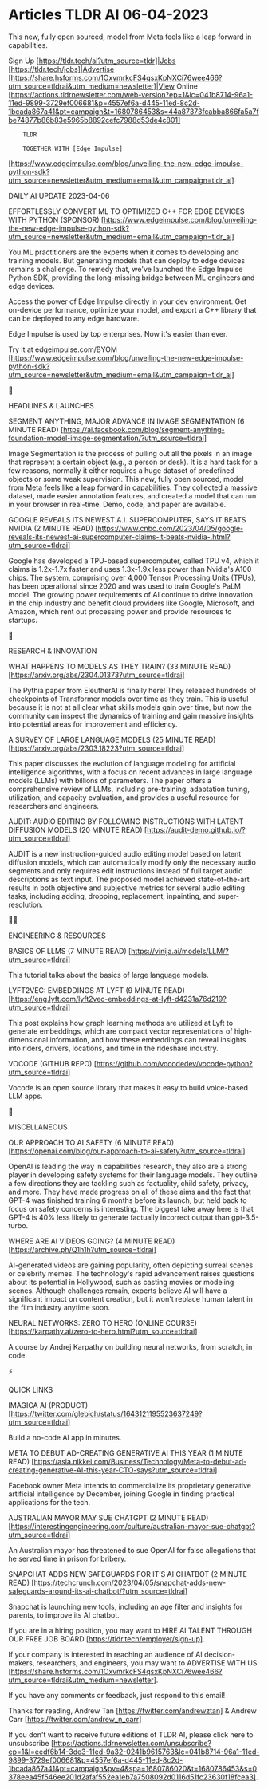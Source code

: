# Articles TLDR AI 06-04-2023

This new, fully open sourced, model from Meta feels like a leap
forward in capabilities.  

Sign Up [https://tldr.tech/ai?utm_source=tldr]|Jobs
[https://tldr.tech/jobs]|Advertise
[https://share.hsforms.com/1OxvmrkcFS4qsxKpNXCi76wee466?utm_source=tldrai&utm_medium=newsletter]|View
Online
[https://actions.tldrnewsletter.com/web-version?ep=1&lc=041b8714-96a1-11ed-9899-3729ef006681&p=4557ef6a-d445-11ed-8c2d-1bcada867a41&pt=campaign&t=1680786453&s=44a87373fcabba866fa5a7fbe74877b86b83e5965b8892cefc7988d53de4c801]


		TLDR 

		TOGETHER WITH [Edge Impulse]
[https://www.edgeimpulse.com/blog/unveiling-the-new-edge-impulse-python-sdk?utm_source=newsletter&utm_medium=email&utm_campaign=tldr_ai]

DAILY AI UPDATE 2023-04-06

EFFORTLESSLY CONVERT ML TO OPTIMIZED C++ FOR EDGE DEVICES WITH PYTHON
(SPONSOR)
[https://www.edgeimpulse.com/blog/unveiling-the-new-edge-impulse-python-sdk?utm_source=newsletter&utm_medium=email&utm_campaign=tldr_ai]


You ML practitioners are the experts when it comes to developing and
training models. But generating models that can deploy to edge devices
remains a challenge.
To remedy that, we've launched the Edge Impulse Python SDK, providing
the long-missing bridge between ML engineers and edge devices.

Access the power of Edge Impulse directly in your dev environment. Get
on-device performance, optimize your model, and export a C++ library
that can be deployed to any edge hardware. 

Edge Impulse is used by top enterprises. Now it's easier than ever. 

Try it at edgeimpulse.com/BYOM
[https://www.edgeimpulse.com/blog/unveiling-the-new-edge-impulse-python-sdk?utm_source=newsletter&utm_medium=email&utm_campaign=tldr_ai]

🚀 

HEADLINES & LAUNCHES

SEGMENT ANYTHING, MAJOR ADVANCE IN IMAGE SEGMENTATION (6 MINUTE READ)
[https://ai.facebook.com/blog/segment-anything-foundation-model-image-segmentation/?utm_source=tldrai]


Image Segmentation is the process of pulling out all the pixels in an
image that represent a certain object (e.g., a person or desk). It is
a hard task for a few reasons, normally it either requires a huge
dataset of predefined objects or some weak supervision. This new,
fully open sourced, model from Meta feels like a leap forward in
capabilities. They collected a massive dataset, made easier annotation
features, and created a model that can run in your browser in
real-time. Demo, code, and paper are available. 

GOOGLE REVEALS ITS NEWEST A.I. SUPERCOMPUTER, SAYS IT BEATS NVIDIA (2
MINUTE READ)
[https://www.cnbc.com/2023/04/05/google-reveals-its-newest-ai-supercomputer-claims-it-beats-nvidia-.html?utm_source=tldrai]


Google has developed a TPU-based supercomputer, called TPU v4, which
it claims is 1.2x-1.7x faster and uses 1.3x-1.9x less power than
Nvidia's A100 chips. The system, comprising over 4,000 Tensor
Processing Units (TPUs), has been operational since 2020 and was used
to train Google's PaLM model. The growing power requirements of AI
continue to drive innovation in the chip industry and benefit cloud
providers like Google, Microsoft, and Amazon, which rent out
processing power and provide resources to startups. 

🧠 

RESEARCH & INNOVATION

WHAT HAPPENS TO MODELS AS THEY TRAIN? (33 MINUTE READ)
[https://arxiv.org/abs/2304.01373?utm_source=tldrai] 

The Pythia paper from EleutherAI is finally here! They released
hundreds of checkpoints of Transformer models over time as they train.
This is useful because it is not at all clear what skills models gain
over time, but now the community can inspect the dynamics of training
and gain massive insights into potential areas for improvement and
efficiency. 

A SURVEY OF LARGE LANGUAGE MODELS (25 MINUTE READ)
[https://arxiv.org/abs/2303.18223?utm_source=tldrai] 

This paper discusses the evolution of language modeling for artificial
intelligence algorithms, with a focus on recent advances in large
language models (LLMs) with billions of parameters. The paper offers a
comprehensive review of LLMs, including pre-training, adaptation
tuning, utilization, and capacity evaluation, and provides a useful
resource for researchers and engineers. 

AUDIT: AUDIO EDITING BY FOLLOWING INSTRUCTIONS WITH LATENT DIFFUSION
MODELS (20 MINUTE READ)
[https://audit-demo.github.io/?utm_source=tldrai] 

AUDIT is a new instruction-guided audio editing model based on latent
diffusion models, which can automatically modify only the necessary
audio segments and only requires edit instructions instead of full
target audio descriptions as text input. The proposed model achieved
state-of-the-art results in both objective and subjective metrics for
several audio editing tasks, including adding, dropping, replacement,
inpainting, and super-resolution. 

🧑‍💻 

ENGINEERING & RESOURCES

BASICS OF LLMS (7 MINUTE READ)
[https://vinija.ai/models/LLM/?utm_source=tldrai] 

This tutorial talks about the basics of large language models. 

LYFT2VEC: EMBEDDINGS AT LYFT (9 MINUTE READ)
[https://eng.lyft.com/lyft2vec-embeddings-at-lyft-d4231a76d219?utm_source=tldrai]


This post explains how graph learning methods are utilized at Lyft to
generate embeddings, which are compact vector representations of
high-dimensional information, and how these embeddings can reveal
insights into riders, drivers, locations, and time in the rideshare
industry. 

VOCODE (GITHUB REPO)
[https://github.com/vocodedev/vocode-python?utm_source=tldrai] 

Vocode is an open source library that makes it easy to build
voice-based LLM apps. 

🎁 

MISCELLANEOUS

OUR APPROACH TO AI SAFETY (6 MINUTE READ)
[https://openai.com/blog/our-approach-to-ai-safety?utm_source=tldrai] 

OpenAI is leading the way in capabilities research, they also are a
strong player in developing safety systems for their language models.
They outline a few directions they are tackling such as factuality,
child safety, privacy, and more. They have made progress on all of
these aims and the fact that GPT-4 was finished training 6 months
before its launch, but held back to focus on safety concerns is
interesting. The biggest take away here is that GPT-4 is 40% less
likely to generate factually incorrect output than gpt-3.5-turbo. 

WHERE ARE AI VIDEOS GOING? (4 MINUTE READ)
[https://archive.ph/Q1h1h?utm_source=tldrai] 

AI-generated videos are gaining popularity, often depicting surreal
scenes or celebrity memes. The technology's rapid advancement raises
questions about its potential in Hollywood, such as casting movies or
modeling scenes. Although challenges remain, experts believe AI will
have a significant impact on content creation, but it won't replace
human talent in the film industry anytime soon. 

NEURAL NETWORKS: ZERO TO HERO (ONLINE COURSE)
[https://karpathy.ai/zero-to-hero.html?utm_source=tldrai] 

A course by Andrej Karpathy on building neural networks, from scratch,
in code. 

⚡ 

QUICK LINKS

IMAGICA AI (PRODUCT)
[https://twitter.com/glebich/status/1643121195523637249?utm_source=tldrai]


Build a no-code AI app in minutes. 

META TO DEBUT AD-CREATING GENERATIVE AI THIS YEAR (1 MINUTE READ)
[https://asia.nikkei.com/Business/Technology/Meta-to-debut-ad-creating-generative-AI-this-year-CTO-says?utm_source=tldrai]


Facebook owner Meta intends to commercialize its proprietary
generative artificial intelligence by December, joining Google in
finding practical applications for the tech. 

AUSTRALIAN MAYOR MAY SUE CHATGPT (2 MINUTE READ)
[https://interestingengineering.com/culture/australian-mayor-sue-chatgpt?utm_source=tldrai]


An Australian mayor has threatened to sue OpenAI for false allegations
that he served time in prison for bribery. 

SNAPCHAT ADDS NEW SAFEGUARDS FOR IT’S AI CHATBOT (2 MINUTE READ)
[https://techcrunch.com/2023/04/05/snapchat-adds-new-safeguards-around-its-ai-chatbot/?utm_source=tldrai]


Snapchat is launching new tools, including an age filter and insights
for parents, to improve its AI chatbot. 

If you are in a hiring position, you may want to HIRE AI TALENT
THROUGH OUR FREE JOB BOARD [https://tldr.tech/employer/sign-up]. 

If your company is interested in reaching an audience of AI
decision-makers, researchers, and engineers, you may want to ADVERTISE
WITH US
[https://share.hsforms.com/1OxvmrkcFS4qsxKpNXCi76wee466?utm_source=tldrai&utm_medium=newsletter].


If you have any comments or feedback, just respond to this email! 

Thanks for reading, 
Andrew Tan [https://twitter.com/andrewztan] & Andrew Carr
[https://twitter.com/andrew_n_carr] 

If you don't want to receive future editions of TLDR AI, please click
here to unsubscribe
[https://actions.tldrnewsletter.com/unsubscribe?ep=1&l=eedf6b14-3de3-11ed-9a32-0241b9615763&lc=041b8714-96a1-11ed-9899-3729ef006681&p=4557ef6a-d445-11ed-8c2d-1bcada867a41&pt=campaign&pv=4&spa=1680786020&t=1680786453&s=0378eea45f546ee201d2afaf552ea1eb7a7508092d0116d51fc23630f18fcea3].


 